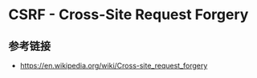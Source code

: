 # CSRF - Cross-Site Request Forgery

## 参考链接
* https://en.wikipedia.org/wiki/Cross-site_request_forgery
